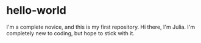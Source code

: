 # hello-world
I'm a complete novice, and this is my first repository. 
Hi there, I'm Julia. I'm completely new to coding, but hope to stick with it. 
